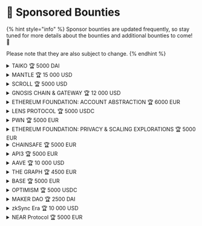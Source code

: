 # 🏅 Sponsored Bounties

{% hint style="info" %}
Sponsor bounties are updated frequently, so stay tuned for more details about the bounties and additional bounties to come! 🤩

Please note that they are also subject to change.
{% endhint %}

<details>

<summary>TAIKO 🏆 5000 DAI</summary>

Deploy on Taiko 🏆 2500 DAI

Infrastructure 🏆 2000 DAI

Ethereum Public Goods 🏆 500 DAI

</details>

<details>

<summary>MANTLE  🏆 15 000 USD</summary>

[Instructions](https://docs.google.com/document/d/1eZSirOx4LarewHXUCFHVeTEfB5aVmb06Cj0Vcx1JIgc/edit#heading=h.m2yexey64ohh)

</details>

<details>

<summary>SCROLL 🏆 5000 USD</summary>

TBA

</details>

<details>

<summary>GNOSIS CHAIN &#x26; GATEWAY 🏆 12 000 USD</summary>

For top projects building with Gateway's RPC (apply in 1 minute on admin.gateway.fm)

1 x 5000 USD

2 x 2500 USD

1 x 2000 USD for building on Gnosis Chain (or Chiado testnet).

Demonstrate the power of AI, use existing Uniswap contracts, or surprise us! :relaxed:

</details>

<details>

<summary>ETHEREUM FOUNDATION: ACCOUNT ABSTRACTION  🏆 6000 EUR</summary>

**ERC-4337**

Paymasters 🏆 2000 EUR

Developer Tooling 🏆 2000 EUR

Freestyle 🏆 2000 EUR

[Instructions](https://docs.google.com/document/d/1hI84HwoYhK6-hi39JRSXSeeu7spA27VIBIjsSS\_0NpU/edit?usp=sharing)

</details>

<details>

<summary>LENS PROTOCOL 🏆 5000 USDC</summary>

**Best Lens App:**&#x20;

🥇  2500 USDC

🥈  1500 USDC

**Best Lens Integrations:**&#x20;

2 x 500 USDC prizes

</details>

<details>

<summary>PWN   🏆 5000 EUR</summary>

⛓ cross-chain lending (lock collateral on chain A and get funds on chain B)&#x20;

💸 loans with instalments (e.g. Superfluid 👀)&#x20;

🖼 Buy Now Pay Later with existing marketplaces

</details>

<details>

<summary>ETHEREUM FOUNDATION: PRIVACY &#x26; SCALING EXPLORATIONS  🏆 5000 EUR</summary>

TBA

</details>

<details>

<summary>CHAINSAFE  🏆 5000 EUR</summary>

**Web3.js PlugIn**

3 x 1300 USD

**Web3.js Lib Optimization/Bug Bounty**

3 x 500 USD

[Instructions](https://docs.google.com/document/d/1656jfMhlMzpPWVZlPJmX1jmdF3ohPiBr4Mg6G2tNdXM/edit#heading=h.h4umsjy89t3)

</details>

<details>

<summary>API3  🏆 5000 EUR</summary>

TBA

</details>

<details>

<summary>AAVE  🏆 10 000 USD </summary>

👻 Best GHO Hack - $4000 in USDT

🔴 Best use of Aave with Optimism - $3000 in OP

💻 Best Governance Hack - $3000 in USDT

</details>

<details>

<summary>THE GRAPH   🏆 4500 EUR</summary>

Best New Subgraph(s): Build and deploy a custom subgraph that indexes data from a smart contract to query blockchain data to your dapp.

🥇 Grand Prize: €1100&#x20;

🥈 1st Runner-up: €900&#x20;

🥉 2nd Runner-up: €600

Best use of Existing Subgraph(s): Query an existing subgraph on the Graph Explorer or hosted service using the public query URL from the subgraph dashboard.

🥇 Grand Prize: €900&#x20;

🥈 1st Runner-up: €600&#x20;

🥉 2nd Runner-up: €400

</details>

<details>

<summary>BASE  🏆 5000 EUR</summary>

[Instructions](https://docs.google.com/document/d/1CHD4VrP4JDjNPNvvhVDs0GOTptPdUpqp9R9UsA6nMWI/edit?usp=sharing)

</details>

<details>

<summary>OPTIMISM  🏆 5000 USDC</summary>

[Instructions](https://oplabs.notion.site/ETHPrague-Hackathon-Bounties-ddc7adf1606f4f828a12c824150e5930)

</details>

<details>

<summary>MAKER DAO  🏆 2500 DAI</summary>

🥇 1,250 DAI

🥈 750 DAI

🥉 500 DAI

[Instructions](https://towering-lycra-6ab.notion.site/MakerDAO-ETHPrague-Bounties-54109872fb134966803f0f9ac52e2ff7)

</details>

<details>

<summary>zkSync Era 🏆 10 000 USD </summary>

[Instructions](https://matterlabs.notion.site/matterlabs/ETHPrague-zkSync-Era-936a0ef411ff4fa1a1b6b4fc6234ee9f)

</details>

<details>

<summary>NEAR Protocol 🏆 5000 EUR</summary>

[Instructions](https://docs.google.com/document/d/1z4tsoRN0hnT2yqo8eKnbKyrqinmfjqS39Z\_Sp4vSzvY/edit)

</details>
